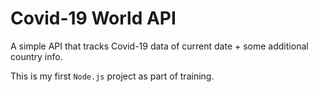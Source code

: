 # Covid-19 World API
A simple API that tracks Covid-19 data of current date + some additional country info. 

This is my first `Node.js` project as part of training. 
